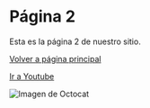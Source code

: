 # Página 2
Esta es la página 2 de nuestro sitio.

[Volver a página principal](README.md)

[Ir a Youtube](https://www.youtube.com/)


![Imagen de Octocat](https://octodex.github.com/images/yaktocat.png)
